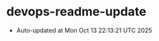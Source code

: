 # devops-readme-update
<!--START_SECTION:activity-->
- Auto-updated at Mon Oct 13 22:13:21 UTC 2025
<!--END_SECTION:activity-->
